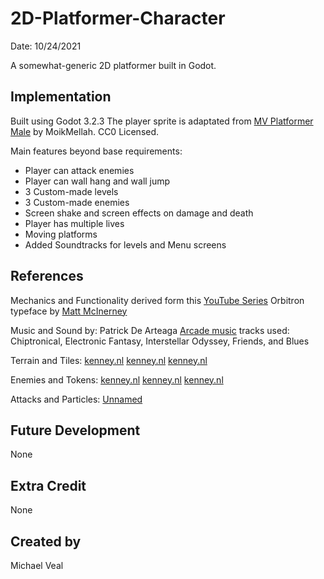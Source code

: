 # 2D-Platformer-Character

Date: 10/24/2021

A somewhat-generic 2D platformer built in Godot.

## Implementation
Built using Godot 3.2.3
The player sprite is adaptated from [MV Platformer Male](https://opengameart.org/content/mv-platformer-male-32x64) by MoikMellah. CC0 Licensed.

Main features beyond base requirements:
- Player can attack enemies
- Player can wall hang and wall jump
- 3 Custom-made levels
- 3 Custom-made enemies
- Screen shake and screen effects on damage and death
- Player has multiple lives
- Moving platforms
- Added Soundtracks for levels and Menu screens

## References
Mechanics and Functionality derived form this [YouTube Series](https://www.youtube.com/watch?v=btZhuUOtppc&list=PL3V-_hJz2cV9H5MfHawcQOSgLniG3iT8w&index=2)
Orbitron typeface by [Matt McInerney](https://fonts.google.com/specimen/Orbitron)

Music and Sound by:
Patrick De Arteaga [Arcade music](https://patrickdearteaga.com/arcade-music/)
tracks used: Chiptronical, Electronic Fantasy, Interstellar Odyssey, Friends, and Blues

Terrain and Tiles:
[kenney.nl](https://kenney.nl/assets/abstract-platformer)
[kenney.nl](https://kenney.nl/assets/platformer-pack-redux)
[kenney.nl](https://kenney.nl/assets/platformer-art-buildings)

Enemies and Tokens:
[kenney.nl](https://kenney.nl/assets/abstract-platformer)
[kenney.nl](https://kenney.nl/assets/puzzle-pack-2)
[kenney.nl](https://kenney.nl/assets/platformer-pack-redux)

Attacks and Particles:
[Unnamed](https://opengameart.org/content/spell-animation-spritesheets)

## Future Development
None

## Extra Credit
None

## Created by 
Michael Veal
